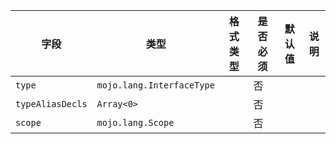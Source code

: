 | 字段 | 类型 | 格式类型 | 是否必须 | 默认值 | 说明 |
|---|---|---|---|---|---|
| `type` | `mojo.lang.InterfaceType` |  | 否 |  |  |
| `typeAliasDecls` | `Array<0>` |  | 否 |  |  |
| `scope` | `mojo.lang.Scope` |  | 否 |  |
